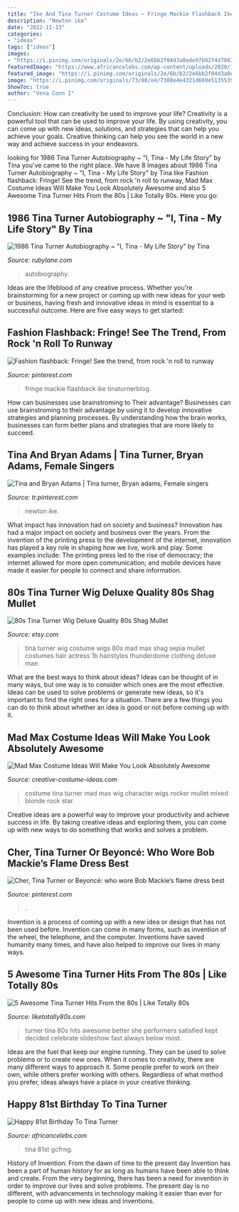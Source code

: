 ```yaml
---
title: "Ike And Tina Turner Costume Ideas ~ Fringe Mackie Flashback Ike Tinaturnerblog"
description: "Newton ike"
date: "2022-11-13"
categories:
- "ideas"
tags: ["ideas"]
images:
- "https://i.pinimg.com/originals/2e/6b/b2/2e6bb2f04d3a0ede97b92f4d7063d0fb.jpg"
featuredImage: "https://www.africancelebs.com/wp-content/uploads/2020/11/Tina-Turner.jpg"
featured_image: "https://i.pinimg.com/originals/2e/6b/b2/2e6bb2f04d3a0ede97b92f4d7063d0fb.jpg"
image: "https://i.pinimg.com/originals/73/88/e4/7388e4e4321d669e5135539dbf82154b.jpg"
ShowToc: true
author: "Vena Conn I"
---
```



Conclusion: How can creativity be used to improve your life?
Creativity is a powerful tool that can be used to improve your life. By using creativity, you can come up with new ideas, solutions, and strategies that can help you achieve your goals. Creative thinking can help you see the world in a new way and achieve success in your endeavors.

	

		
looking for 1986 Tina Turner Autobiography ~ &quot;I, Tina - My Life Story&quot; by Tina you've came to the right place. We have 8 Images about 1986 Tina Turner Autobiography ~ &quot;I, Tina - My Life Story&quot; by Tina like Fashion flashback: Fringe! See the trend, from rock &#039;n roll to runway, Mad Max Costume Ideas Will Make You Look Absolutely Awesome and also 5 Awesome Tina Turner Hits From the 80s | Like Totally 80s. Here you go:
		
    
## 1986 Tina Turner Autobiography ~ &quot;I, Tina - My Life Story&quot; By Tina

<img loading=lazy src="https://cdn0.rubylane.com/shops/romancingthepast/06077.1L.jpg" onerror="this.onerror=null;this.src='https://tse4.mm.bing.net/th?id=OIP.NG4-HiSUphl3D3mxsmTjjQHaHa&amp;pid=15.1';" alt="1986 Tina Turner Autobiography ~ &quot;I, Tina - My Life Story&quot; by Tina">

_Source: rubylane.com_

>autobiography. 

	

Ideas are the lifeblood of any creative process. Whether you're brainstorming for a new project or coming up with new ideas for your web or business, having fresh and innovative ideas in mind is essential to a successful outcome. Here are five easy ways to get started: 

    
## Fashion Flashback: Fringe! See The Trend, From Rock &#039;n Roll To Runway

<img loading=lazy src="https://i.pinimg.com/originals/2e/6b/b2/2e6bb2f04d3a0ede97b92f4d7063d0fb.jpg" onerror="this.onerror=null;this.src='https://tse3.mm.bing.net/th?id=OIP.4Iua46REQUht9j7ERZpZawHaLJ&amp;pid=15.1';" alt="Fashion flashback: Fringe! See the trend, from rock &#039;n roll to runway">

_Source: pinterest.com_

>fringe mackie flashback ike tinaturnerblog. 

	

How can businesses use brainstroming to Their advantage?
Businesses can use brainstroming to their advantage by using it to develop innovative strategies and planning processes. By understanding how the brain works, businesses can form better plans and strategies that are more likely to succeed.

    
## Tina And Bryan Adams | Tina Turner, Bryan Adams, Female Singers

<img loading=lazy src="https://i.pinimg.com/736x/01/31/89/013189259f19f02aae09fae637c24d36.jpg" onerror="this.onerror=null;this.src='https://tse3.mm.bing.net/th?id=OIP.5WQKJPlpXQj2XVa783vG8wHaJd&amp;pid=15.1';" alt="Tina and Bryan Adams | Tina turner, Bryan adams, Female singers">

_Source: tr.pinterest.com_

>newton ike. 

	

What impact has innovation had on society and business?
Innovation has had a major impact on society and business over the years. From the invention of the printing press to the development of the internet, innovation has played a key role in shaping how we live, work and play. Some examples include: The printing press led to the rise of democracy; the internet allowed for more open communication; and mobile devices have made it easier for people to connect and share information.

    
## 80s Tina Turner Wig Deluxe Quality 80s Shag Mullet

<img loading=lazy src="https://img1.etsystatic.com/120/0/12948765/il_570xN.1012400119_7lsh.jpg" onerror="this.onerror=null;this.src='https://tse4.mm.bing.net/th?id=OIP.caBR5gBvA_p-spfaC6sk8AHaLD&amp;pid=15.1';" alt="80s Tina Turner Wig Deluxe Quality 80s Shag Mullet">

_Source: etsy.com_

>tina turner wig costume wigs 80s mad max shag sepia mullet costumes hair actress 1b hairstyles thunderdome clothing deluxe mae. 

	

What are the best ways to think about ideas?
Ideas can be thought of in many ways, but one way is to consider which ones are the most effective. Ideas can be used to solve problems or generate new ideas, so it's important to find the right ones for a situation. There are a few things you can do to think about whether an idea is good or not before coming up with it.

    
## Mad Max Costume Ideas Will Make You Look Absolutely Awesome

<img loading=lazy src="https://images-na.ssl-images-amazon.com/images/I/91wzWKSxiyL._UL1500_.jpg" onerror="this.onerror=null;this.src='https://tse4.mm.bing.net/th?id=OIP.ch8jO8IRKhKV4EE7ILEDlAHaKE&amp;pid=15.1';" alt="Mad Max Costume Ideas Will Make You Look Absolutely Awesome">

_Source: creative-costume-ideas.com_

>costume tina turner mad max wig character wigs rocker mullet mixed blonde rock star. 

	

Creative ideas are a powerful way to improve your productivity and achieve success in life. By taking creative ideas and exploring them, you can come up with new ways to do something that works and solves a problem.

    
## Cher, Tina Turner Or Beyoncé: Who Wore Bob Mackie’s Flame Dress Best

<img loading=lazy src="https://i.pinimg.com/originals/73/88/e4/7388e4e4321d669e5135539dbf82154b.jpg" onerror="this.onerror=null;this.src='https://tse1.mm.bing.net/th?id=OIP.Qp9-cr5ITHP_S7AuWIE69gHaLH&amp;pid=15.1';" alt="Cher, Tina Turner or Beyoncé: who wore Bob Mackie’s flame dress best">

_Source: pinterest.com_

>. 

	

Invention is a process of coming up with a new idea or design that has not been used before. Invention can come in many forms, such as invention of the wheel, the telephone, and the computer. Inventions have saved humanity many times, and have also helped to improve our lives in many ways.

    
## 5 Awesome Tina Turner Hits From The 80s | Like Totally 80s

<img loading=lazy src="http://www.liketotally80s.com/wp-content/uploads/2016/07/bbgtm.jpg" onerror="this.onerror=null;this.src='https://tse1.mm.bing.net/th?id=OIP._lwKuh8uNc7RbukYgZTPkwHaFe&amp;pid=15.1';" alt="5 Awesome Tina Turner Hits From the 80s | Like Totally 80s">

_Source: liketotally80s.com_

>turner tina 80s hits awesome better she performers satisfied kept decided celebrate slideshow fast always below most. 

	

Ideas are the fuel that keep our engine running. They can be used to solve problems or to create new ones. When it comes to creativity, there are many different ways to approach it. Some people prefer to work on their own, while others prefer working with others. Regardless of what method you prefer, ideas always have a place in your creative thinking.

    
## Happy 81st Birthday To Tina Turner

<img loading=lazy src="https://www.africancelebs.com/wp-content/uploads/2020/11/Tina-Turner.jpg" onerror="this.onerror=null;this.src='https://tse1.mm.bing.net/th?id=OIP.ug791Ac6kE8HkRGkO5PLzAHaK-&amp;pid=15.1';" alt="Happy 81st Birthday To Tina Turner">

_Source: africancelebs.com_

>tina 81st gcfrng. 

	

History of Invention: From the dawn of time to the present day
Invention has been a part of human history for as long as humans have been able to think and create. From the very beginning, there has been a need for invention in order to improve our lives and solve problems. The present day is no different, with advancements in technology making it easier than ever for people to come up with new ideas and inventions.

